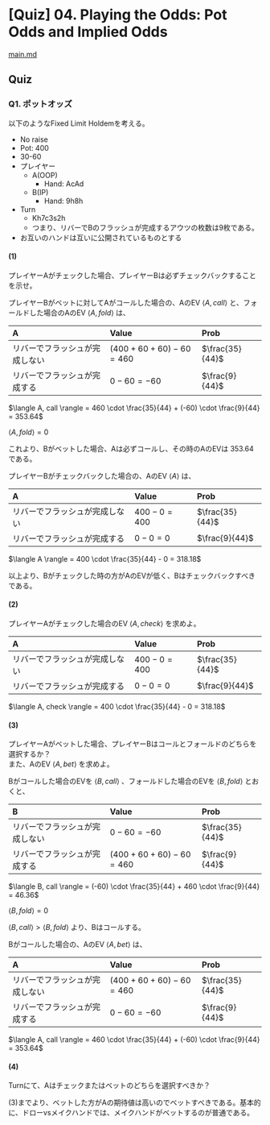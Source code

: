 # \[Quiz\] 04. Playing the Odds: Pot Odds and Implied Odds

[main.md](chapter04/main.md)

## Quiz

### Q1. ポットオッズ

以下のようなFixed Limit Holdemを考える。

- No raise
- Pot: 400
- 30-60
- プレイヤー
  - A(OOP)
    - Hand: AcAd
  - B(IP)
    - Hand: 9h8h
- Turn
  - Kh7c3s2h
  - つまり、リバーでBのフラッシュが完成するアウツの枚数は9枚である。
- お互いのハンドは互いに公開されているものとする

#### (1)

プレイヤーAがチェックした場合、プレイヤーBは必ずチェックバックすることを示せ。

プレイヤーBがベットに対してAがコールした場合の、AのEV $\langle A, call \rangle$ と、フォールドした場合のAのEV $\langle A, fold \rangle$ は、

|A|Value|Prob|
|:--|:--|:--|
|リバーでフラッシュが完成しない|$(400 + 60 + 60) - 60=460$|$\frac{35}{44}$|
|リバーでフラッシュが完成する|$0-60=-60$|$\frac{9}{44}$|

$\langle A, call \rangle = 460 \cdot \frac{35}{44} + (-60) \cdot \frac{9}{44} = 353.64$

$\langle A, fold \rangle = 0$

これより、Bがベットした場合、Aは必ずコールし、その時のAのEVは $353.64$ である。

プレイヤーBがチェックバックした場合の、AのEV $\langle A \rangle$ は、

|A|Value|Prob|
|:--|:--|:--|
|リバーでフラッシュが完成しない|$400 - 0=400$|$\frac{35}{44}$|
|リバーでフラッシュが完成する|$0-0=0$|$\frac{9}{44}$|

$\langle A \rangle = 400 \cdot \frac{35}{44} - 0 = 318.18$

以上より、Bがチェックした時の方がAのEVが低く、Bはチェックバックすべきである。

#### (2)

プレイヤーAがチェックした場合のEV $\langle A, check \rangle$ を求めよ。

|A|Value|Prob|
|:--|:--|:--|
|リバーでフラッシュが完成しない|$400 - 0=400$|$\frac{35}{44}$|
|リバーでフラッシュが完成する|$0-0=0$|$\frac{9}{44}$|

$\langle A, check \rangle = 400 \cdot \frac{35}{44} - 0 = 318.18$

#### (3)

プレイヤーAがベットした場合、プレイヤーBはコールとフォールドのどちらを選択するか？  
また、AのEV $\langle A, bet \rangle$ を求めよ。

Bがコールした場合のEVを $\langle B, call \rangle$ 、フォールドした場合のEVを $\langle B, fold \rangle$ とおくと、

|B|Value|Prob|
|:--|:--|:--|
|リバーでフラッシュが完成しない|$0 - 60=-60$|$\frac{35}{44}$|
|リバーでフラッシュが完成する|$(400 + 60 + 60)-60=460$|$\frac{9}{44}$|

$\langle B, call \rangle = (-60) \cdot \frac{35}{44} + 460 \cdot \frac{9}{44} = 46.36$

$\langle B, fold \rangle = 0$

$\langle B, call \rangle > \langle B, fold \rangle$ より、Bはコールする。

Bがコールした場合の、AのEV $\langle A, bet \rangle$ は、

|A|Value|Prob|
|:--|:--|:--|
|リバーでフラッシュが完成しない|$(400 + 60 + 60) - 60=460$|$\frac{35}{44}$|
|リバーでフラッシュが完成する|$0-60=-60$|$\frac{9}{44}$|

$\langle A, call \rangle = 460 \cdot \frac{35}{44} + (-60) \cdot \frac{9}{44} = 353.64$

#### (4)

Turnにて、Aはチェックまたはベットのどちらを選択すべきか？

(3)までより、ベットした方がAの期待値は高いのでベットすべきである。基本的に、ドローvsメイクハンドでは、メイクハンドがベットするのが普通である。

